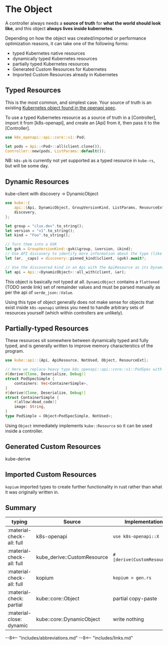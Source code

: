 # The Object

A controller always needs a __source of truth__ for **what the world should look like**, and this object **always lives inside kubernetes**.

Depending on how the object was created/imported or performance optimization reasons, it can take one of the following forms:

- typed Kubernetes native resources
- dynamically typed Kubernetes resources
- partially typed Kubernetes resources
- Generated Custom Resources for Kubernetes
- Imported Custom Resources already in Kubernetes

## Typed Resources

This is the most common, and simplest case. Your source of truth is an existing [Kubernetes object found in the openapi spec](https://arnavion.github.io/k8s-openapi/v0.14.x/k8s_openapi/trait.Resource.html#implementors).

To use a typed Kubernetes resource as a source of truth in a [Controller], import it from [k8s-openapi], and create an [Api] from it, then pass it to the [Controller].

```rust
use k8s_openapi::api::core::v1::Pod;

let pods = Api::<Pod>::all(client.clone());
Controller::new(pods, ListParams::default());
```

NB: `k8s-pb` is currently not yet supported as a typed resource in `kube-rs`, but will be some day.

## Dynamic Resources

kube-client with discovery -> DynamicObject

```rust
use kube::{
    api::{Api, DynamicObject, GroupVersionKind, ListParams, ResourceExt},
    discovery,
};

let group = "clux.dev".to_string();
let version = "v1".to_string();
let kind = "Foo".to_string();

// Turn them into a GVK
let gvk = GroupVersionKind::gvk(&group, &version, &kind);
// Use API discovery to identify more information about the type (like its plural)
let (ar, _caps) = discovery::pinned_kind(&client, &gvk).await?;

// Use the discovered kind in an Api with the ApiResource as its DynamicType
let api = Api::<DynamicObject>::all_with(client, &ar);
```

This object is basically not typed at all. `DynamicObject` contains a `flattened` (TODO serde link) set of remainder values and must be parsed manually as per the api of `serde_json::Value`.

Using this type of object generally does not make sense for objects that exist inside `k8s-openapi` unless you need to handle arbitrary sets of resources yourself (which within controllers are unlikely).

## Partially-typed Resources

These resources sit somewhere between dynamically typed and fully typed, and is generally written to improve memory characterstics of the program.


```rust
use kube::api::{Api, ApiResource, NotUsed, Object, ResourceExt};

// Here we replace heavy type k8s_openapi::api::core::v1::PodSpec with
#[derive(Clone, Deserialize, Debug)]
struct PodSpecSimple {
    containers: Vec<ContainerSimple>,
}
#[derive(Clone, Deserialize, Debug)]
struct ContainerSimple {
    #[allow(dead_code)]
    image: String,
}
type PodSimple = Object<PodSpecSimple, NotUsed>;
```

Using `Object` immediately implements `kube::Resource` so it can be used inside a controller.

## Generated Custom Resources

kube-derive
## Imported Custom Resources

`kopium` imported types to create further functionality in rust rather than what it was originally written in.


## Summary

| typing                    | Source                               | Implementation              |
| ------------------------- | ------------------------------------ |---------------------------- |
| :material-check-all: full | k8s-openapi                          | `use k8s-openapi::X`        |
| :material-check-all: full | kube_derive::CustomResource          | `#[derive(CustomResource)]` |
| :material-check-all: full | kopium                               | `kopium > gen.rs`           |
| :material-check: partial  | kube::core::Object                   | partial copy-paste          |
| :material-close: dynamic  | kube::core::DynamicObject            | write nothing               |

--8<-- "includes/abbreviations.md"
--8<-- "includes/links.md"

